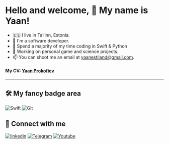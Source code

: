 # Hello and welcome, 👋 My name is Yaan!

- 🇪🇪 I live in Tallinn, Estonia.
- 🐾 I'm a software developer.
- 📱 Spend a majority of my time coding in Swift & Python
- 🚀 Working on personal game and science projects.
- 📫 You can shoot me an email at [yaanestiland@gmail.com](mailto:yaanestiland@gmail.com).


#### My CV: [Yaan Prokofiev](https://docs.google.com/document/d/1F2KEx5umxRWgxbZwP3Y4QociiWGzRWpVgvPNpZBecLA/edit?usp=sharing)

________________________________________

## 🛠 My fancy badge area

![Swift](https://img.shields.io/badge/swift-de5d43?&style=for-the-badge&logo=swift&logoColor=white) 
![Git](https://img.shields.io/badge/git-%23F05033.svg?style=for-the-badge&logo=git&logoColor=white) 

## 🤝 Connect with me

 [![linkedin](https://img.shields.io/badge/linkedin%20-%230077B5.svg?&style=for-the-badge&logo=linkedin&logoColor=white)](https://www.linkedin.com/in/jaan-prokofjev/) 
 [![Telegram](https://img.shields.io/static/v1?style=for-the-badge&message=Telegram&color=26A5E4&logo=Telegram&logoColor=FFFFFF&label=)](https://t.me/YSaanich)
 [![Youtube](https://img.shields.io/static/v1?style=for-the-badge&message=Youtube&color=FFFFFF&logo=Youtube&logoColor=ff5b4f&label=)](https://www.youtube.com/channel/UCZoLCgIoA1eHwjM4XFWabJw)
